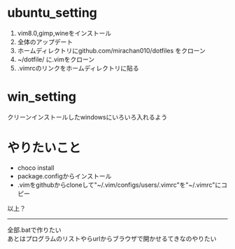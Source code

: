 # ubuntu_setting
1. vim8.0,gimp,wineをインストール
2. 全体のアップデート
3. ホームディレクトリにgithub.com/mirachan010/dotfiles をクローン
4. ~/dotfile/ に.vimをクローン
5. .vimrcのリンクをホームディレクトリに貼る
# win_setting
クリーンインストールしたwindowsにいろいろ入れるよう
# やりたいこと
+ choco install
+ package.configからインストール
+ .vimをgithubからcloneして"\~/.vim/configs/users/.vimrc"を"\~/.vimrc"にコピー

以上？
***
全部.batで作りたい  
あとはプログラムのリストやらurlからブラウザで開かせるてきなのやりたい

